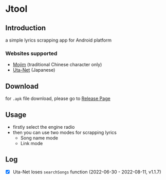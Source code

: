# Jtool

## Introduction

a simple lyrics scrapping app for Android platform

### Websites supported

- [Mojim](http://mojim.com/twzlistF.htm) (traditional Chinese character only)
- [Uta-Net](https://www.uta-net.com/) (Japanese)

## Download

for `.apk` file download, please go to [Release Page](https://github.com/dokosho02/Jtool/releases)

## Usage

- firstly select the engine radio
- then you can use two modes for scrapping lyrics
  - Song name mode
  - Link mode

## Log

- [x] Uta-Net loses `searchSongs` function (2022-06-30 - 2022-08-11, v1.1.7)
